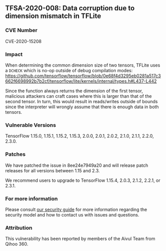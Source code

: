 ## TFSA-2020-008: Data corruption due to dimension mismatch in TFLite

### CVE Number
CVE-2020-15208

### Impact
When determining the common dimension size of two tensors, TFLite uses a
`DCHECK` which is no-op outside of debug compilation modes:
https://github.com/tensorflow/tensorflow/blob/0e68f4d3295eb0281a517c3662f6698992b7b2cf/tensorflow/lite/kernels/internal/types.h#L437-L442

Since the function always returns the dimension of the first tensor, malicious
attackers can craft cases where this is larger than that of the second tensor.
In turn, this would result in reads/writes outside of bounds since the
interpreter will wrongly assume that there is enough data in both tensors.

### Vulnerable Versions
TensorFlow 1.15.0, 1.15.1, 1.15.2, 1.15.3, 2.0.0, 2.0.1, 2.0.2, 2.1.0, 2.1.1,
2.2.0, 2.3.0.

### Patches
We have patched the issue in 8ee24e7949a20 and will release patch releases for
all versions between 1.15 and 2.3.

We recommend users to upgrade to TensorFlow 1.15.4, 2.0.3, 2.1.2, 2.2.1, or
2.3.1.

### For more information
Please consult [our security
guide](https://github.com/tensorflow/tensorflow/blob/master/SECURITY.md) for
more information regarding the security model and how to contact us with issues
and questions.

### Attribution
This vulnerability has been reported by members of the Aivul Team from Qihoo
360.
